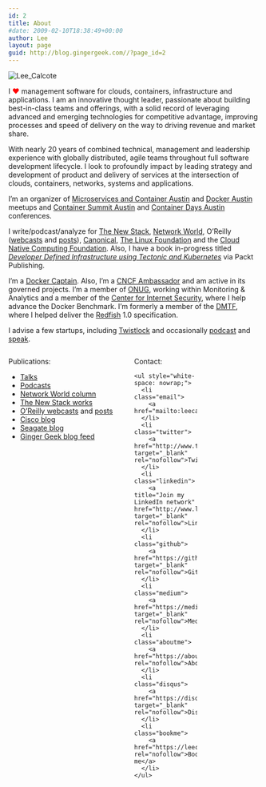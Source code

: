 ```yaml
---
id: 2
title: About
#date: 2009-02-10T18:38:49+00:00
author: Lee
layout: page
guid: http://blog.gingergeek.com//?page_id=2
---
```

<img src="https://i0.wp.com/blog.gingergeek.com/wp-content/uploads/2009/02/Lee_Calcote.jpg?w=200" alt="Lee_Calcote" data-recalc-dims="1" />

<!--Description and profile picture needs to be updated-->
I <span style="color: red; font-size: 1em;">♥</span> management software for clouds, containers, infrastructure and applications. I am an innovative thought leader, passionate about building best-in-class teams and offerings, with a solid record of leveraging advanced and emerging technologies for competitive advantage, improving processes and speed of delivery on the way to driving revenue and market share.

With nearly 20 years of combined technical, management and leadership experience with globally distributed, agile teams throughout full software development lifecycle. I look to profoundly impact by leading strategy and development of product and delivery of services at the intersection of clouds, containers, networks, systems and applications.

I’m an organizer of [Microservices and Container Austin](http://www.meetup.com/Microservices-and-Containers-Austin/) and [Docker Austin](http://www.meetup.com/Docker-Austin/) meetups and [Container Summit Austin](http://containersummit.io/city-series/2016/austin) and [Container Days Austin](http://www.containerdaysaustin.com/2016/) conferences.

I write/podcast/analyze for [The New Stack](http://thenewstack.io/author/lee-calcote/), [Network World](http://www.networkworld.com/author/Lee-Calcote/), O’Reilly ([webcasts](http://www.oreilly.com/pub/au/7371) and [posts](https://www.oreilly.com/people/7f693-lee-calcote)), [Canonical](http://www.canonical.com), [The Linux Foundation](http://www.linuxfoundation.org) and the [Cloud Native Computing Foundation](https://cncf.io/blog). Also, I have a book in-progress titled _[Developer Defined Infrastructure using Tectonic and Kubernetes](https://www.packtpub.com/virtualization-and-cloud/developer-defined-infrastructure-using-tectonic-and-kubernetes)_ via Packt Publishing.

I’m a [Docker Captain](https://www.docker.com/community/docker-captains). Also, I’m a [CNCF Ambassador](https://cncf.io/about/ambassadors) and am active in its governed projects. I’m a member of [ONUG](https://opennetworkingusergroup.com), working within Monitoring & Analytics and a member of the [Center for Internet Security](https://benchmarks.cisecurity.org), where I help advance the Docker Benchmark. I’m formerly a member of the [DMTF](http://www.dmtf.org), where I helped deliver the [Redfish](http://redfish.dmtf.org) 1.0 specification.

I advise a few startups, including [Twistlock](https://www.twistlock.com/team/) and occasionally [podcast](/podcasts) and [speak](/speaking).

<div style="display: inline-block; text-align: left; float: left; width: 50%;">
  <p>
    Publications:
  </p>
  
  <ul style="white-space: nowrap;">
    <li class="matrix">
      <a href="/speaking/">Talks</a>
    </li>
    <li class="matrix">
      <a href="/podcasts/">Podcasts</a>
    </li>
    <li class="nw">
      <a href="http://www.networkworld.com/author/Lee-Calcote/">Network World column</a>
    </li>
    <li class="tns">
      <a href="http://thenewstack.io/author/lee-calcote/">The New Stack works</a>
    </li>
    <li class="oreilly">
      <a href="http://www.oreilly.com/pub/au/7371">O’Reilly webcasts</a> and <a href="https://www.oreilly.com/people/7f693-lee-calcote">posts</a>
    </li>
    <li class="cisco">
      <a href="http://blogs.cisco.com/author/LeeCalcote/" rel="nofollow">Cisco blog</a>
    </li>
    <li class="seagate">
      <a href="http://blog.seagate.com/?s=Lee%20Calcote&search_by=author" rel="nofollow">Seagate blog</a>
    </li>
    <li class="gg">
      <a href="http://blog.gingergeek.com/feed/" rel="nofollow">Ginger Geek blog feed</a>
    </li>
  </ul>
</div>

<div style="overflow: hidden;">
  <div style="display: inline-block; text-align: left; float: left; width: 50%;">
    <p>
      Contact:
    </p>
    
    <ul style="white-space: nowrap;">
      <li class="email">
        <a href="mailto:leecalcote@gmail.com">Email</a>
      </li>
      <li class="twitter">
        <a href="http://www.twitter.com/lcalcote" target="_blank" rel="nofollow">Twitter</a>
      </li>
      <li class="linkedin">
        <a title="Join my LinkedIn network" href="http://www.linkedin.com/in/leecalcote" target="_blank" rel="nofollow">LinkedIn</a>
      </li>
      <li class="github">
        <a href="https://github.com/leecalcote" target="_blank" rel="nofollow">Github</a>
      </li>
      <li class="medium">
        <a href="https://medium.com/@lcalcote" target="_blank" rel="nofollow">Medium</a>
      </li>
      <li class="aboutme">
        <a href="https://about.me/leecalcote" rel="nofollow">About</a>
      </li>
      <li class="disqus">
        <a href="https://disqus.com/home/user/lcalcote" target="_blank" rel="nofollow">Disqus</a>
      </li>
      <li class="bookme">
        <a href="https://leecalcote.youcanbook.me" rel="nofollow">Book me</a>
      </li>
    </ul>
  </div>
  
  <div style="display: inline-block; text-align: left; float: left; width: 50%;">
    <p>
      <!--
 	

<li><a href="http://intensedebate.com/people/lcalcote" target="_blank" rel="nofollow"><img class="alignnone" src="http://intensedebate.com/favicon.ico" alt="" width="16" height="16" /> Intense Debate</a></li>


 	

<li><a href="http://friendfeed.com/lcalcote" target="_blank" rel="nofollow"><img class="alignnone" src="http://friendfeed.com/favicon.ico" alt="" width="16" height="16" /> FriendFeed</a></li>


 	

<li><a href="http://www.facebook.com/profile.php?id=lcalcote" target="_blank" rel="nofollow"><img class="alignnone" src="http://facebook.com/favicon.ico" alt="" width="16" height="16" /> Facebook</a></li>


 	

<li><a href="http://www.mixx.com/users/lcalcote" target="_blank" rel="nofollow"><img class="alignnone" src="http://mixx.com/favicon.ico" alt="" width="16" height="16" /> Mixx</a></li>


 	

<li><a href="http://www.digg.com/users/lcalcote" target="_blank" rel="nofollow"><img class="alignnone" src="http://digg.com/favicon.ico" alt="" width="16" height="16" /> Digg</a></li>


 	

<li><a href="http://lcalcote.stumbleupon.com/public/" target="_blank" rel="nofollow"><img class="alignnone" src="http://stumbleupon.com/favicon.ico" alt="" width="16" height="16" /> StumbleUpon</a></li>


-->
    </p>
  </div>
</div>

<div>
  <span style="color: gray;"><strong>Disclaimer</strong><small><br /> This is a personal blog. Any views or opinions represented in this blog are personal and belong solely to the blog owner and do not represent those of people, institutions or organizations that the owner may or may not be associated with in professional or personal capacity, unless explicitly stated. Any views or opinions are not intended to malign any religion, ethnic group, club, organization, company, or individual.All content provided on this blog is for informational purposes only. The owner of this blog makes no representations as to the accuracy or completeness of any information on this site or found by following any link on this site. The owner will not be liable for any errors or omissions in this information nor for the availability of this information. The owner will not be liable for any losses, injuries, or damages from the display or use of this information.</small></span>
</div>

<!--


<div style="position: relative; float: right;">Feedback is always welcome:[contact-form 1 "Contact form 1"]</div>


-->